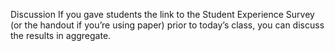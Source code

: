 Discussion
If you gave students the link to the Student Experience Survey (or the handout if you’re using paper) prior to today’s class, you can discuss the results in aggregate.

